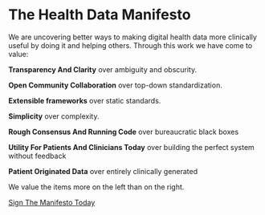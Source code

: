 The Health Data Manifesto
=========================

We are uncovering better ways to making digital health data more clinically useful by doing it and helping others. Through this work we have come to value:

**Transparency And Clarity** over ambiguity and obscurity.

**Open Community Collaboration** over top-down standardization.

**Extensible frameworks** over static standards.

**Simplicity** over complexity.

**Rough Consensus And Running Code** over bureaucratic black boxes

**Utility For Patients And Clinicians Today** over building the perfect system without feedback

**Patient Originated Data** over entirely clinically generated

We value the items more on the left than on the right.

[Sign The Manifesto Today](https://docs.google.com/forms/d/1Ednb3ucGYUH7tySz7liXYuh7BIN9vRwroiaZsTFSkvY/viewform?c=0&w=1&usp=send_form)
